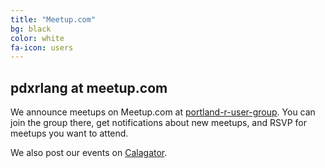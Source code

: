 ```yaml
---
title: "Meetup.com"
bg: black
color: white
fa-icon: users
---
```


## pdxrlang at meetup.com

We announce meetups on Meetup.com at [portland-r-user-group](http://www.meetup.com/portland-r-user-group/). You can join the group there, get notifications about new meetups, and RSVP for meetups you want to attend. 

We also post our events on [Calagator](http://calagator.org/).
